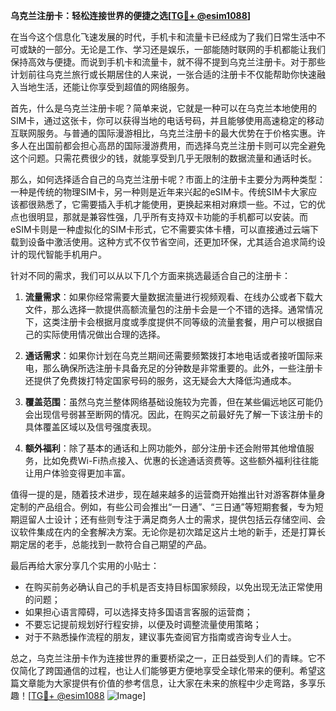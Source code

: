 **乌克兰注册卡：轻松连接世界的便捷之选[[TG💪+ @esim1088](https://t.me/s/esim1088)]**

在当今这个信息化飞速发展的时代，手机卡和流量卡已经成为了我们日常生活中不可或缺的一部分。无论是工作、学习还是娱乐，一部能随时联网的手机都能让我们保持高效与便捷。而说到手机卡和流量卡，就不得不提到乌克兰注册卡。对于那些计划前往乌克兰旅行或长期居住的人来说，一张合适的注册卡不仅能帮助你快速融入当地生活，还能让你享受到超值的网络服务。

首先，什么是乌克兰注册卡呢？简单来说，它就是一种可以在乌克兰本地使用的SIM卡，通过这张卡，你可以获得当地的电话号码，并且能够使用高速稳定的移动互联网服务。与普通的国际漫游相比，乌克兰注册卡的最大优势在于价格实惠。许多人在出国前都会担心高昂的国际漫游费用，而选择乌克兰注册卡则可以完全避免这个问题。只需花费很少的钱，就能享受到几乎无限制的数据流量和通话时长。

那么，如何选择适合自己的乌克兰注册卡呢？市面上的注册卡主要分为两种类型：一种是传统的物理SIM卡，另一种则是近年来兴起的eSIM卡。传统SIM卡大家应该都很熟悉了，它需要插入手机才能使用，更换起来相对麻烦一些。不过，它的优点也很明显，那就是兼容性强，几乎所有支持双卡功能的手机都可以安装。而eSIM卡则是一种虚拟化的SIM卡形式，它不需要实体卡槽，可以直接通过云端下载到设备中激活使用。这种方式不仅节省空间，还更加环保，尤其适合追求简约设计的现代智能手机用户。

针对不同的需求，我们可以从以下几个方面来挑选最适合自己的注册卡：

1. **流量需求**：如果你经常需要大量数据流量进行视频观看、在线办公或者下载大文件，那么选择一款提供高额流量包的注册卡会是一个不错的选择。通常情况下，这类注册卡会根据月度或季度提供不同等级的流量套餐，用户可以根据自己的实际使用情况做出合理的选择。

2. **通话需求**：如果你计划在乌克兰期间还需要频繁拨打本地电话或者接听国际来电，那么确保所选注册卡具备充足的分钟数是非常重要的。此外，一些注册卡还提供了免费拨打特定国家号码的服务，这无疑会大大降低沟通成本。

3. **覆盖范围**：虽然乌克兰整体网络基础设施较为完善，但在某些偏远地区可能仍会出现信号弱甚至断网的情况。因此，在购买之前最好先了解一下该注册卡的具体覆盖区域以及信号强度表现。

4. **额外福利**：除了基本的通话和上网功能外，部分注册卡还会附带其他增值服务，比如免费Wi-Fi热点接入、优惠的长途通话资费等。这些额外福利往往能让用户体验变得更加丰富。

值得一提的是，随着技术进步，现在越来越多的运营商开始推出针对游客群体量身定制的产品组合。例如，有些公司会推出“一日通”、“三日通”等短期套餐，专为短期逗留人士设计；还有些则专注于满足商务人士的需求，提供包括云存储空间、会议软件集成在内的全套解决方案。无论你是初次踏足这片土地的新手，还是打算长期定居的老手，总能找到一款符合自己期望的产品。

最后再给大家分享几个实用的小贴士：
- 在购买前务必确认自己的手机是否支持目标国家频段，以免出现无法正常使用的问题；
- 如果担心语言障碍，可以选择支持多国语言客服的运营商；
- 不要忘记提前规划好行程安排，以便及时调整流量使用策略；
- 对于不熟悉操作流程的朋友，建议事先查阅官方指南或咨询专业人士。

总之，乌克兰注册卡作为连接世界的重要桥梁之一，正日益受到人们的青睐。它不仅简化了跨国通信的过程，也让人们能够更方便地享受全球化带来的便利。希望这篇文章能为大家提供有价值的参考信息，让大家在未来的旅程中少走弯路，多享乐趣！[[TG💪+ @esim1088](https://t.me/s/esim1088) ![Image](https://i.postimg.cc/4NQfJmqS/Snipaste-2025-05-13-00-14-12.png)]
